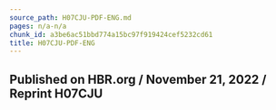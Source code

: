 ```yaml
---
source_path: H07CJU-PDF-ENG.md
pages: n/a-n/a
chunk_id: a3be6ac51bbd774a15bc97f919424cef5232cd61
title: H07CJU-PDF-ENG
---
```

## Published on HBR.org / November 21, 2022 / Reprint H07CJU
